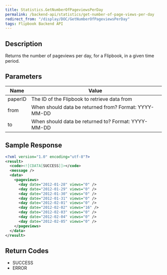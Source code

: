 ```yaml
---
title: Statistics.GetNumberOfPageviewsPerDay
permalink: /backend-api/statistics/get-number-of-page-views-per-day
redirect_from: "/display/DOC/GetNumberOfPageviewsPerDay"
tags: Flipbook Backend API
---
```


## Description

Returns the number of pageviews per day, for a Flipbook, in a given time period.

## Parameters

| Name    | Value
|---------|-------------------------------------------------------
| paperID | The ID of the Flipbook to retrieve data from
| from	  | When should data be returned from? Format: YYYY-MM-DD
| to 	  | When should data be returned to? Format: YYYY-MM-DD


## Sample Response
```xml
<?xml version="1.0" encoding="utf-8"?>
<result>
  <code><![CDATA[SUCCESS]]></code>
  <message />
  <data>
    <pageviews>
      <day date="2012-01-28" views="0" />
      <day date="2012-01-29" views="0" />
      <day date="2012-01-30" views="0" />
      <day date="2012-01-31" views="0" />
      <day date="2012-02-01" views="0" />
      <day date="2012-02-02" views="16" />
      <day date="2012-02-03" views="0" />
      <day date="2012-02-04" views="0" />
      <day date="2012-02-05" views="0" />
    </pageviews>
  </data>
</result>
```

## Return Codes

* SUCCESS
* ERROR